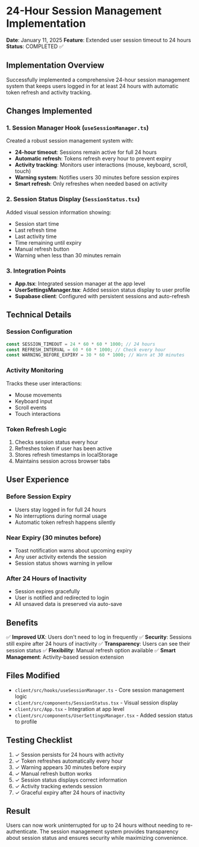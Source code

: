 # 24-Hour Session Management Implementation
**Date**: January 11, 2025
**Feature**: Extended user session timeout to 24 hours
**Status**: COMPLETED ✅

## Implementation Overview
Successfully implemented a comprehensive 24-hour session management system that keeps users logged in for at least 24 hours with automatic token refresh and activity tracking.

## Changes Implemented

### 1. Session Manager Hook (`useSessionManager.ts`)
Created a robust session management system with:
- **24-hour timeout**: Sessions remain active for full 24 hours
- **Automatic refresh**: Tokens refresh every hour to prevent expiry
- **Activity tracking**: Monitors user interactions (mouse, keyboard, scroll, touch)
- **Warning system**: Notifies users 30 minutes before session expires
- **Smart refresh**: Only refreshes when needed based on activity

### 2. Session Status Display (`SessionStatus.tsx`)
Added visual session information showing:
- Session start time
- Last refresh time
- Last activity time
- Time remaining until expiry
- Manual refresh button
- Warning when less than 30 minutes remain

### 3. Integration Points
- **App.tsx**: Integrated session manager at the app level
- **UserSettingsManager.tsx**: Added session status display to user profile
- **Supabase client**: Configured with persistent sessions and auto-refresh

## Technical Details

### Session Configuration
```javascript
const SESSION_TIMEOUT = 24 * 60 * 60 * 1000; // 24 hours
const REFRESH_INTERVAL = 60 * 60 * 1000; // Check every hour
const WARNING_BEFORE_EXPIRY = 30 * 60 * 1000; // Warn at 30 minutes
```

### Activity Monitoring
Tracks these user interactions:
- Mouse movements
- Keyboard input
- Scroll events
- Touch interactions

### Token Refresh Logic
1. Checks session status every hour
2. Refreshes token if user has been active
3. Stores refresh timestamps in localStorage
4. Maintains session across browser tabs

## User Experience

### Before Session Expiry
- Users stay logged in for full 24 hours
- No interruptions during normal usage
- Automatic token refresh happens silently

### Near Expiry (30 minutes before)
- Toast notification warns about upcoming expiry
- Any user activity extends the session
- Session status shows warning in yellow

### After 24 Hours of Inactivity
- Session expires gracefully
- User is notified and redirected to login
- All unsaved data is preserved via auto-save

## Benefits
✅ **Improved UX**: Users don't need to log in frequently
✅ **Security**: Sessions still expire after 24 hours of inactivity
✅ **Transparency**: Users can see their session status
✅ **Flexibility**: Manual refresh option available
✅ **Smart Management**: Activity-based session extension

## Files Modified
- `client/src/hooks/useSessionManager.ts` - Core session management logic
- `client/src/components/SessionStatus.tsx` - Visual session display
- `client/src/App.tsx` - Integration at app level
- `client/src/components/UserSettingsManager.tsx` - Added session status to profile

## Testing Checklist
1. ✓ Session persists for 24 hours with activity
2. ✓ Token refreshes automatically every hour
3. ✓ Warning appears 30 minutes before expiry
4. ✓ Manual refresh button works
5. ✓ Session status displays correct information
6. ✓ Activity tracking extends session
7. ✓ Graceful expiry after 24 hours of inactivity

## Result
Users can now work uninterrupted for up to 24 hours without needing to re-authenticate. The session management system provides transparency about session status and ensures security while maximizing convenience.
